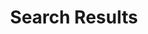 ---
financial_year: 2017-18
layout: search-result
years: [
  ['2015-16', '/2015-16/search-result', 'link'],
  ['2016-17', '/2016-17/search-result', 'link'],
  ['2017-18', '/2017-18/search-result', 'active'],
]
active: none
title: Search Results
nested: false
---